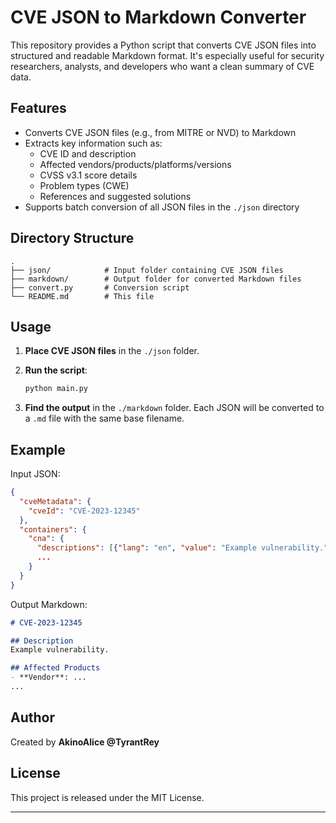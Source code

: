 # CVE JSON to Markdown Converter

This repository provides a Python script that converts CVE JSON files into structured and readable Markdown format. It's especially useful for security researchers, analysts, and developers who want a clean summary of CVE data.

## Features

- Converts CVE JSON files (e.g., from MITRE or NVD) to Markdown
- Extracts key information such as:
  - CVE ID and description
  - Affected vendors/products/platforms/versions
  - CVSS v3.1 score details
  - Problem types (CWE)
  - References and suggested solutions
- Supports batch conversion of all JSON files in the `./json` directory

## Directory Structure

```
.
├── json/            # Input folder containing CVE JSON files
├── markdown/        # Output folder for converted Markdown files
├── convert.py       # Conversion script
└── README.md        # This file
```

## Usage

1. **Place CVE JSON files** in the `./json` folder.

2. **Run the script**:
   ```bash
   python main.py
   ```

3. **Find the output** in the `./markdown` folder. Each JSON will be converted to a `.md` file with the same base filename.

## Example

Input JSON:
```json
{
  "cveMetadata": {
    "cveId": "CVE-2023-12345"
  },
  "containers": {
    "cna": {
      "descriptions": [{"lang": "en", "value": "Example vulnerability."}],
      ...
    }
  }
}
```

Output Markdown:
```markdown
# CVE-2023-12345

## Description
Example vulnerability.

## Affected Products
- **Vendor**: ...
...
```

## Author

Created by **AkinoAlice @TyrantRey**

## License

This project is released under the MIT License.

---